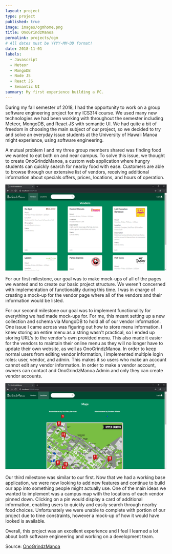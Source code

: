 ```yaml
---
layout: project
type: project
published: true
image: images/ogmhome.png
title: OnoGrindzManoa
permalink: projects/ogm
# All dates must be YYYY-MM-DD format!
date: 2018-11-01
labels:
  - Javascript
  - Meteor
  - MongoDB
  - Node JS
  - React JS
  - Semantic UI
summary: My first experience building a PC.
---
```


   During my fall semester of 2018, I had the opportunity to work on a group software engineering project for my ICS314 course. We used many new technologies we had been working with throughout the semester including Meteor, MongoDB, and React JS with semantic UI. We had quite a bit of freedom in choosing the main subject of our project, so we decided to try and solve an everyday issue students at the University of Hawaii Manoa might experience, using software engineering.

   A mutual problem I and my three group members shared was finding food we wanted to eat both on and near campus. To solve this issue, we thought to create OnoGrindzManoa, a custom web application where hungry students can quickly search for nearby food with ease. Customers are able to browse through our extensive list of vendors, receiving additional information about specials offers, prices, locations, and hours of operation.
   
<img class="ui medium right floated rounded image" src="../images/ogmvendor.png">

   For our first milestone, our goal was to make mock-ups of all of the pages we wanted and to create our basic project structure. We weren't concerned with implementation of functionality during this time. I was in charge of creating a mock-up for the vendor page where all of the vendors and their information would be listed.
  
   For our second milestone our goal was to implement functionality for everything we had made mock-ups for. For me, this meant setting up a new collection and schema via MongoDB to hold all of our vendor information. One issue I came across was figuring out how to store menu information. I knew storing an entire menu as a string wasn't practical, so I ended up storing URL's to the vendor's own provided menu. This also made it easier for the vendors to maintain their online menu as they will no longer have to update their own website, as well as OnoGrindzManoa. In order to keep normal users from editing vendor information, I implemented multiple login roles: user, vendor, and admin. This makes it so users who make an account cannot edit any vendor information. In order to make a vendor account, owners can contact and OnoGrindzManoa Admin and only they can create vendor accounts.
   
<img class="ui medium right floated rounded image" src="../images/ogmmap.png">

   Our third milestone was similar to our first. Now that we had a working base application, we were now looking to add new features and continue to build our app into something people might actually use. One of the main ideas we wanted to implement was a campus map with the locations of each vendor pinned down. Clicking on a pin would display a card of additional information, enabling users to quickly and easily search through nearby food choices. Unfortunately we were unable to complete with portion of our project due to time constraints, however a mock-up of how it would have looked is available.

   Overall, this project was an excellent experience and I feel I learned a lot about both software engineering and working on a development team.

Source: <a href="http://onogrindzmanoa.meteorapp.com/#/">OnoGrindzManoa</a>


